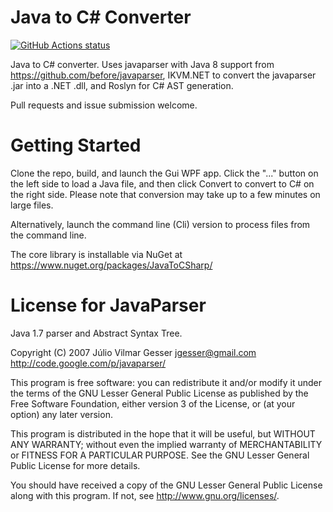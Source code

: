 Java to C# Converter
====================

<p>
  <a href="https://github.com/paulirwin/JavaToCSharp">
     <img alt="GitHub Actions status" src="https://github.com/paulirwin/JavaToCSharp/workflows/.NET%20Core%20Build/badge.svg">
  </a>
</p>

Java to C# converter. Uses javaparser with Java 8 
support from https://github.com/before/javaparser, IKVM.NET to 
convert the javaparser .jar into a .NET .dll, and Roslyn for C# AST generation. 

Pull requests and issue submission welcome.

Getting Started
===============

Clone the repo, build, and launch the Gui WPF app. Click the "..." button on
the left side to load a Java file, and then click Convert to convert to
C# on the right side. Please note that conversion may take up to a few
minutes on large files.

Alternatively, launch the command line (Cli) version to process files
from the command line.

The core library is installable via NuGet at https://www.nuget.org/packages/JavaToCSharp/

License for JavaParser
======================

Java 1.7 parser and Abstract Syntax Tree.

Copyright (C) 2007 Júlio Vilmar Gesser
jgesser@gmail.com
http://code.google.com/p/javaparser/

This program is free software: you can redistribute it and/or modify
it under the terms of the GNU Lesser General Public License as published by
the Free Software Foundation, either version 3 of the License, or
(at your option) any later version.

This program is distributed in the hope that it will be useful,
but WITHOUT ANY WARRANTY; without even the implied warranty of
MERCHANTABILITY or FITNESS FOR A PARTICULAR PURPOSE.  See the
GNU Lesser General Public License for more details.

You should have received a copy of the GNU Lesser General Public License
along with this program.  If not, see <http://www.gnu.org/licenses/>.


